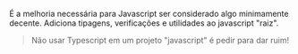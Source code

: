 É a melhoria necessária para Javascript ser considerado algo minimamente decente.
Adiciona tipagens, verificações e utilidades ao javascript "raiz".

> Não usar Typescript em um projeto "javascript" é pedir para dar ruim!

